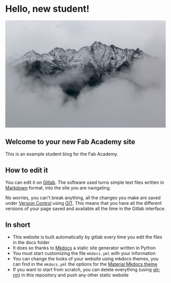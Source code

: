 # Hello, new student!

![](./images/week01/assignment-photo.jpg)

## Welcome to your new Fab Academy site

This is an example student blog for the Fab Academy.

## How to edit it

You can edit it on [Gitlab](http://gitlab.fabcloud.org). The software used turns simple text files
written in [Markdown](https://en.wikipedia.org/wiki/Markdown) format, into the site you are navigating.

No worries, you can't break anything, all the changes you make are saved under [Version Control](https://en.wikipedia.org/wiki/Version_control) using [GIT](https://git-scm.com/book/en/v2/Getting-Started-About-Version-Control). This means that you have all the different versions of your page saved and available all the time in the Gitlab interface.

## In short

- This website is built automatically by gitlab every time you edit the files in the docs folder
- It does so thanks to [Mkdocs](https://mkdocs.org) a static site generator written in Python
- You must start customizing the file `mkdocs.yml` with your information
- You can change the looks of your website using mkdocs themes, you can find in the `mkdocs.yml` the options for the [Material Mkdocs theme](https://squidfunk.github.io/mkdocs-material/)
- If you want to start from scratch, you can delete everything (using [git-rm](https://git-scm.com/docs/git-rm)) in this repository and push any other static website
